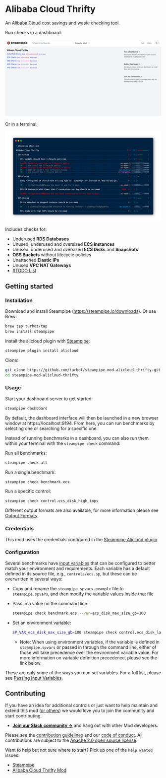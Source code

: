 # Alibaba Cloud Thrifty

An Alibaba Cloud cost savings and waste checking tool.

Run checks in a dashboard:

![image](https://raw.githubusercontent.com/turbot/steampipe-mod-alicloud-thrifty/main/docs/alicloud_thrifty_dashboard.png)

Or in a terminal:

![image](https://raw.githubusercontent.com/turbot/steampipe-mod-alicloud-thrifty/main/docs/alicloud_thrifty_terminal.png)

Includes checks for:

- Underused **RDS Databases**
- Unused, underused and oversized **ECS Instances**
- Unused, underused and oversized **ECS Disks** and **Snapshots**
- **OSS Buckets** without lifecycle policies
- Unattached **Elastic IPs**
- Unused **VPC NAT Gateways**
- [#TODO List](https://github.com/turbot/steampipe-mod-alicloud-thrifty/issues?q=is%3Aissue+is%3Aopen+label%3A%22good+first+issue%22)

## Getting started

### Installation

Download and install Steampipe (https://steampipe.io/downloads). Or use Brew:

```sh
brew tap turbot/tap
brew install steampipe
```

Install the alicloud plugin with [Steampipe](https://steampipe.io):

```sh
steampipe plugin install alicloud
```

Clone:

```sh
git clone https://github.com/turbot/steampipe-mod-alicloud-thrifty.git
cd steampipe-mod-alicloud-thrifty
```

### Usage

Start your dashboard server to get started:

```sh
steampipe dashboard
```

By default, the dashboard interface will then be launched in a new browser
window at https://localhost:9194. From here, you can run benchmarks by
selecting one or searching for a specific one.

Instead of running benchmarks in a dashboard, you can also run them within your
terminal with the `steampipe check` command:

Run all benchmarks:

```sh
steampipe check all
```

Run a single benchmark:

```sh
steampipe check benchmark.ecs
```

Run a specific control:

```sh
steampipe check control.ecs_disk_high_iops
```

Different output formats are also available, for more information please see
[Output Formats](https://steampipe.io/docs/reference/cli/check#output-formats).

### Credentials

This mod uses the credentials configured in the [Steampipe Alicloud plugin](https://hub.steampipe.io/plugins/turbot/alicloud).

### Configuration

Several benchmarks have [input variables](https://steampipe.io/docs/using-steampipe/mod-variables) that can be configured to better match your environment and requirements. Each variable has a default defined in its source file, e.g., `controls/ecs.sp`, but these can be overwritten in several ways:

- Copy and rename the `steampipe.spvars.example` file to `steampipe.spvars`, and then modify the variable values inside that file
- Pass in a value on the command line:

  ```sh
  steampipe check benchmark.ecs --var=ecs_disk_max_size_gb=100
  ```

- Set an environment variable:

  ```sh
  SP_VAR_ecs_disk_max_size_gb=100 steampipe check control.ecs_disk_large
  ```

  - Note: When using environment variables, if the variable is defined in `steampipe.spvars` or passed in through the command line, either of those will take precedence over the environment variable value. For more information on variable definition precedence, please see the link below.

These are only some of the ways you can set variables. For a full list, please see [Passing Input Variables](https://steampipe.io/docs/using-steampipe/mod-variables#passing-input-variables).

## Contributing

If you have an idea for additional controls or just want to help maintain and extend this mod ([or others](https://github.com/topics/steampipe-mod)) we would love you to join the community and start contributing.

- **[Join our Slack community →](https://steampipe.io/community/join)** and hang out with other Mod developers.

Please see the [contribution guidelines](https://github.com/turbot/steampipe/blob/main/CONTRIBUTING.md) and our [code of conduct](https://github.com/turbot/steampipe/blob/main/CODE_OF_CONDUCT.md). All contributions are subject to the [Apache 2.0 open source license](https://github.com/turbot/steampipe-mod-alicloud-thrifty/blob/main/LICENSE).

Want to help but not sure where to start? Pick up one of the `help wanted` issues:

- [Steampipe](https://github.com/turbot/steampipe/labels/help%20wanted)
- [Alibaba Cloud Thrifty Mod](https://github.com/turbot/steampipe-mod-alicloud-thrifty/labels/help%20wanted)
